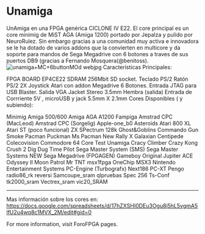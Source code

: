 # Unamiga
UnAmiga en una FPGA genérica CICLONE IV E22. El core principal es un core minimig de MiST AGA (Amiga 1200) portado por Jepalza y pulido por NeuroRulez. Sin embargo gracias a una comunidad muy activa e innovadora se le ha dotado de varios addons que la convierten en multicore y da soporte para mandos de Sega Megadrive con 6 botones a traves de sus puertos DB9 (gracias a Fernando Mosquera(@benitoss).
![unamiga+MC+6buttonMOd webjpg](https://user-images.githubusercontent.com/31018768/70292395-761cd100-17de-11ea-8bc8-ab6f4c972f87.jpg)
Características Principales:

FPGA BOARD EP4CE22
SDRAM 256Mbit
SD socket.
Teclado PS/2
Ratón PS/2
2X Joystick Atari con addon Megadrive 6 Botones.
Entrada JTAG para USB Blaster.
Salida VGA
Jacket Stereo 3.5mm Hembra (salida)
Entrada de Corrriente 5V , microUSB y jack 5.5mm X 2.1mm
Cores Disponibles ( y subiendo):

Minimig Amiga 500/600
Amiga AGA A1200
Fampiga
Amstrad CPC (MacLeod)
Amstrad CPC (Sorgelig)
Apple-one_b0
Asteroids
Atari 800 XL
Atari ST (poco funcional)
ZX SPectrum 128k
Ghost&Goblins
Commando
Gun Smoke
Pacman
Puckman
Ms Pacman
New Rally X
Galaxian
Centipede
Colecovision
Commodore 64
Core Test Unamiga
Cracy Climber
Crazy Kong
Crush 2
Dig Dug
Time Pilot
Sega Master System (SMS)
Sega Master Systems NEW
Sega Megadrive (FPGAGEN)
Gameboy Original
Jupiter ACE
Odyssey II
Moon Patrol
Mr TNT
msx1fpga
OneChip MSX3
Nintendo Entertainment Systems
PC-Engine (Turbografx)
Next186 PC-XT
Pengo
radio86_rk
reversi
Samcoupe_sram
qlpruebas
Spec 256
Ts-Conf
tk2000_sram
Vectrex_sram
vic20_SRAM
___________________________________________________________________________
Mas información sobre los cores en:
https://docs.google.com/spreadsheets/d/17hZXSHI0DEu3Ogu8j5hL5vgmA5lfU2u4wq8c1MVX_2M/edit#gid=0

For more information, visit ForoFPGA pages.
